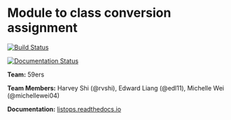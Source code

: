 # Module to class conversion assignment

[![Build Status](https://travis-ci.org/rvshi/59ers_testing.svg?branch=master)](https://travis-ci.org/rvshi/59ers_testing)

[![Documentation Status](https://readthedocs.org/projects/listops/badge/?version=latest)](http://listops.readthedocs.io/en/latest/?badge=latest)

__Team:__ 59ers

__Team Members:__ Harvey Shi (@rvshi), Edward Liang (@edl11), Michelle Wei (@michellewei04)

__Documentation:__ [listops.readthedocs.io](http://listops.readthedocs.io/en/latest/)
